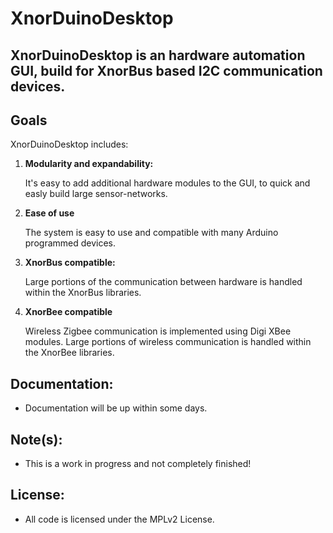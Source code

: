 # XnorDuinoDesktop
XnorDuinoDesktop is an hardware automation GUI, build for XnorBus based I2C communication devices.
---

## Goals
XnorDuinoDesktop includes:

1. **Modularity and expandability:**

   It's easy to add additional hardware modules to the GUI, to quick and easly build large sensor-networks. 

2. **Ease of use**

   The system is easy to use and compatible with many Arduino programmed devices.

3. **XnorBus compatible:**

   Large portions of the communication between hardware is handled within the XnorBus libraries. 

4. **XnorBee compatible**

   Wireless Zigbee communication is implemented using Digi XBee modules.
   Large portions of wireless communication is handled within the XnorBee libraries. 

## Documentation:
- Documentation will be up within some days. 

## Note(s): 
- This is a work in progress and not completely finished!

## License:
- All code is licensed under the MPLv2 License.
